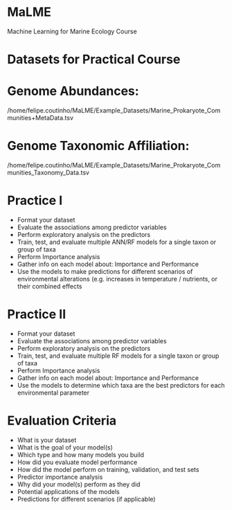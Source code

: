 # MaLME
Machine Learning for Marine Ecology Course

# Datasets for Practical Course
# Genome Abundances:
/home/felipe.coutinho/MaLME/Example_Datasets/Marine_Prokaryote_Communities+MetaData.tsv

# Genome Taxonomic Affiliation:
/home/felipe.coutinho/MaLME/Example_Datasets/Marine_Prokaryote_Communities_Taxonomy_Data.tsv

# Practice I
- Format your dataset
- Evaluate the associations among predictor variables
- Perform exploratory analysis on the predictors
- Train, test, and evaluate multiple ANN/RF models for a single taxon or group of taxa
- Perform Importance analysis
- Gather info on each model about: Importance and Performance
- Use the models to make predictions for different scenarios of environmental alterations (e.g. increases in temperature / nutrients, or their combined effects
  
# Practice II
- Format your dataset
- Evaluate the associations among predictor variables
- Perform exploratory analysis on the predictors
- Train, test, and evaluate multiple RF models for a single taxon or group of taxa
- Perform Importance analysis
- Gather info on each model about: Importance and Performance
- Use the models to determine which taxa are the best predictors for each environmental parameter

# Evaluation Criteria
- What is your dataset
- What is the goal of your model(s)
- Which type and how many models you build 
- How did you evaluate model performance
- How did the model perform on training, validation, and test sets
- Predictor importance analysis
- Why did your model(s) perform as they did
- Potential applications of the models
- Predictions for different scenarios (if applicable)

